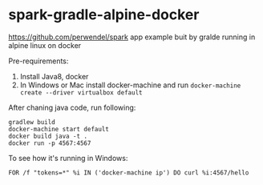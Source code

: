 # spark-gradle-alpine-docker
https://github.com/perwendel/spark app example buit by gralde running in alpine linux on docker

Pre-requirements: 
 1. Install Java8, docker
 2. In Windows or Mac install docker-machine and run ```docker-machine create --driver virtualbox default```

After chaning java code, run following:
```
gradlew build
docker-machine start default
docker build java -t .
docker run -p 4567:4567
```

To see how it's running in Windows:
```
FOR /f "tokens=*" %i IN ('docker-machine ip') DO curl %i:4567/hello
```
